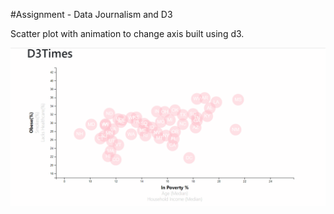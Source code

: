 #Assignment - Data Journalism and D3

Scatter plot with animation to change axis built using d3.

![Animation](d3_times.gif)